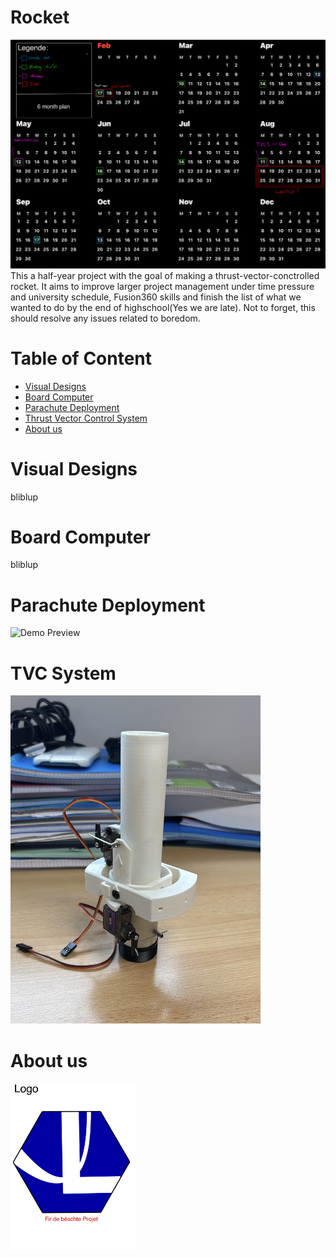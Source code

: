 Rocket
======
![Alt text](Sketches/Plan_suggestion.png)
This a half-year project with the goal of making a thrust-vector-conctrolled rocket. It aims to improve larger project management under time pressure and university schedule, Fusion360 skills and finish the list of what we wanted to do by the end of highschool(Yes we are late). Not to forget, this should resolve any issues related to boredom.


Table of Content
================

<!--ts-->
- [Visual Designs](#Visual-Designs)
- [Board Computer](#Board-Computer)
- [Parachute Deployment](#Parachute-Deployment)
- [Thrust Vector Control System](#TVC-System)
- [About us](#About-us)
<!--te-->

Visual Designs
==============
bliblup 

Board Computer
==============
bliblup

Parachute Deployment
====================
<img src="Sketches/Chute_Deploy_Demo.gif" alt="Demo Preview" width="400"/>

TVC System
==========
<img src="Sketches/TVC_Image.jpg" alt="TVC System" width="400"/>

About us
========
<img src="Sketches/Logo.png" alt="Logo" width="200"/>
